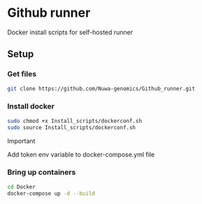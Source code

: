 # Github runner
Docker install scripts for self-hosted runner

## Setup

### Get files

```bash
git clone https://github.com/Nuwa-genomics/Github_runner.git
```

### Install docker
```bash
sudo chmod +x Install_scripts/dockerconf.sh
sudo source Install_scripts/dockerconf.sh
```

> [!IMPORTANT]  
> Add token env variable to docker-compose.yml file

### Bring up containers
```bash
cd Docker
docker-compose up -d --build
```
